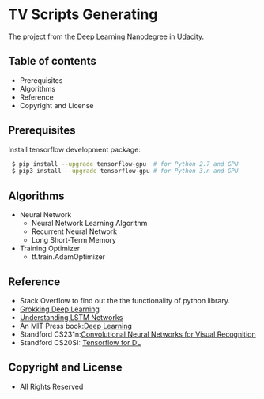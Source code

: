 # TV Scripts Generating


The project from the Deep Learning Nanodegree in
[Udacity](https://www.udacity.com/nanodegree).


## Table of contents
- Prerequisites
- Algorithms
- Reference
- Copyright and License

## Prerequisites
Install tensorflow development package:
```bash
 $ pip install --upgrade tensorflow-gpu  # for Python 2.7 and GPU
 $ pip3 install --upgrade tensorflow-gpu # for Python 3.n and GPU
```

## Algorithms

- Neural Network
    - Neural Network Learning Algorithm
    - Recurrent Neural Network
    - Long Short-Term Memory
- Training Optimizer
	- tf.train.AdamOptimizer


## Reference
- Stack Overflow to find out the the functionality of python library.
- [Grokking Deep Learning](https://www.manning.com/books/grokking-deep-learning)
- [Understanding LSTM Networks](http://colah.github.io/posts/2015-08-Understanding-LSTMs/)
- An MIT Press book:[Deep Learning](http://www.deeplearningbook.org/)
- Standford CS231n:[Convolutional Neural Networks for Visual Recognition](http://cs231n.github.io)
- Standford CS20SI: [Tensorflow for DL](http://web.stanford.edu/class/cs20si/syllabus.html)

## Copyright and License

- All Rights Reserved
